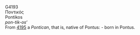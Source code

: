 G4193  
Ποντικός  
Pontikos  
*pon-tik-os‘*  
From [4195](g4195) a *Pontican*, that is, native of Pontus: - born in
Pontus.  
